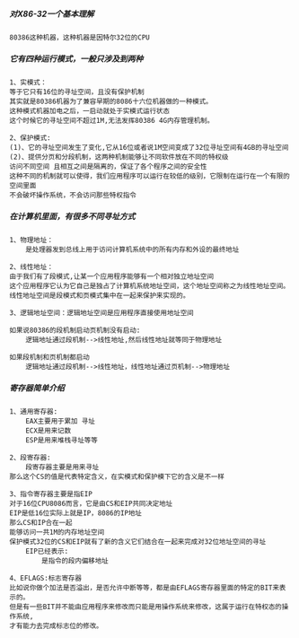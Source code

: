 ##### 对X86-32一个基本理解
    80386这种机器，这种机器是因特尔32位的CPU
##### 它有四种运行模式，一般只涉及到两种
    1、实模式：
    等于它只有16位的寻址空间，且没有保护机制
    其实就是80386机器为了兼容早期的8086十六位机器做的一种模式。
    这种模式机器加电之后，一启动就处于实模式运行状态
    这个时候它的寻址空间不超过1M,无法发挥80386 4G内存管理机制。
    
    2、保护模式:
    (1)、它的寻址空间发生了变化,它从16位或者说1M空间变成了32位寻址空间有4GB的寻址空间 
    (2)、提供分页和分段机制，这两种机制能够让不同软件放在不同的特权级
    访问不同空间 且相互之间是隔离的，保证了各个程序之间的安全性
    这种不同的机制就可以使得，我们应用程序可以运行在较低的级别，它限制在运行在一个有限的空间里面
    不会破坏操作系统，不会访问那些特权指令

##### 在计算机里面，有很多不同寻址方式
    1、物理地址：
        是处理器发到总线上用于访问计算机系统中的所有内存和外设的最终地址
    
    2、线性地址：
    由于我们有了段模式,让某一个应用程序能够有一个相对独立地址空间
    这个应用程序它认为它自己是独占了计算机系统地址空间，这个地址空间称之为线性地址空间。
    线性地址空间是段模式和页模式集中在一起来保护来实现的。
    
    3、逻辑地址空间：逻辑地址空间是应用程序直接使用地址空间

    如果说80386的段机制启动页机制没有启动:
        逻辑地址通过段机制-->线性地址,然后线性地址就等同于物理地址
    
    如果段机制和页机制都启动
        逻辑地址通过段机制-->线性地址，线性地址通过页机制-->物理地址
##### 寄存器简单介绍
    1、通用寄存器:
    	EAX主要用于累加 寻址
    	ECX是用来记数
    	ESP是用来堆栈寻址等等
    
    2、段寄存器:
    	段寄存器主要是用来寻址
    那么这个CS的值是代表特定含义，在实模式和保护模下它的含义是不一样
    
    3、指令寄存器主要是指EIP
    对于16位CPU8086而言，它是由CS和EIP共同决定地址
    EIP是低16位实际上就是IP，8086的IP地址
    那么CS和IP合在一起
    能够访问一共1M的内存地址空间
    保护模式32位的CS和EIP就有了新的含义它们结合在一起来完成对32位地址空间的寻址
    	EIP已经表示:
    		是指令的段内偏移地址
    		
    4、EFLAGS:标志寄存器
    比如说你做个加法是否溢出，是否允许中断等等，都是由EFLAGS寄存器里面的特定的BIT来表示的。
    但是有一些BIT并不能由应用程序来修改而只能是用操作系统来修改，这属于运行在特权态的操作系统,
    才有能力去完成标志位的修改。
